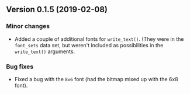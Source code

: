 ## Version 0.1.5 (2019-02-08)

### Minor changes

- Added a couple of additional fonts for `write_text()`. (They were in
  the `font_sets` data set, but weren't included as possibilities in
  the `write_text()` arguments.

### Bug fixes

- Fixed a bug with the `8x6` font (had the bitmap mixed up with the
  6x8 font).
